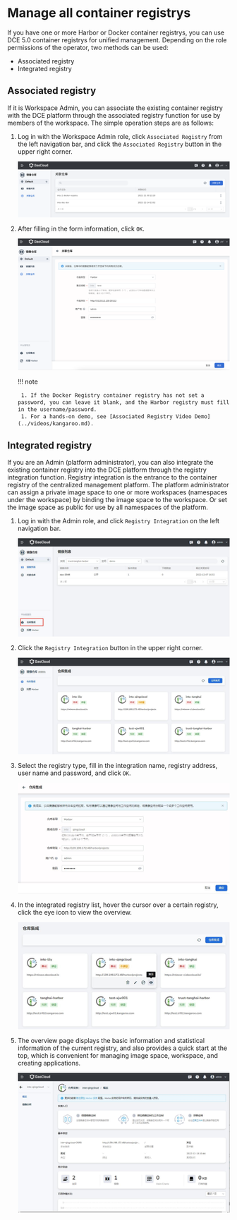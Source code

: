 # Manage all container registrys

If you have one or more Harbor or Docker container registrys, you can use DCE 5.0 container registrys for unified management. Depending on the role permissions of the operator, two methods can be used:

- Associated registry
- Integrated registry

## Associated registry

If it is Workspace Admin, you can associate the existing container registry with the DCE platform through the associated registry function for use by members of the workspace. The simple operation steps are as follows:

1. Log in with the Workspace Admin role, click `Associated Registry` from the left navigation bar, and click the `Associated Registry` button in the upper right corner.

    ![Relate Registry](../images/relate02.png)

1. After filling in the form information, click `OK`.

    ![Fill out the form](../images/relate03.png)

    !!! note

        1. If the Docker Registry container registry has not set a password, you can leave it blank, and the Harbor registry must fill in the username/password.
        1. For a hands-on demo, see [Associated Registry Video Demo](../videos/kangaroo.md).

## Integrated registry

If you are an Admin (platform administrator), you can also integrate the existing container registry into the DCE platform through the registry integration function.
Registry integration is the entrance to the container registry of the centralized management platform. The platform administrator can assign a private image space to one or more workspaces (namespaces under the workspace) by binding the image space to the workspace. Or set the image space as public for use by all namespaces of the platform.

1. Log in with the Admin role, and click `Registry Integration` on the left navigation bar.

    ![Registry Integration](../images/interg01.jpg)

1. Click the `Registry Integration` button in the upper right corner.

    ![Registry Integration](../images/interg02.jpg)

1. Select the registry type, fill in the integration name, registry address, user name and password, and click `OK`.

    ![Fill out the form](../images/interg03.jpg)

1. In the integrated registry list, hover the cursor over a certain registry, click the eye icon to view the overview.

    ![View overview](../images/interg04.jpg)

1. The overview page displays the basic information and statistical information of the current registry, and also provides a quick start at the top, which is convenient for managing image space, workspace, and creating applications.

    ![View overview](../images/interg05.jpg)